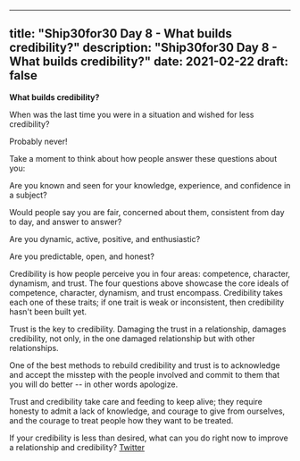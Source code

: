 
---
title: "Ship30for30 Day 8 - What builds credibility?"
description: "Ship30for30 Day 8 - What builds credibility?"
date: 2021-02-22
draft: false
---

**What builds credibility?**

When was the last time you were in a situation and wished for less credibility?

Probably never! 

Take a moment to think about how people answer these questions about you:

  Are you known and seen for your knowledge, experience, and confidence in a subject?

  Would people say you are fair, concerned about them, consistent from day to day, and answer to answer?

  Are you dynamic, active, positive, and enthusiastic?

  Are you predictable, open, and honest?

Credibility is how people perceive you in four areas: competence, character, dynamism, and trust. The four questions above showcase the core ideals of competence, character, dynamism, and trust encompass.  Credibility takes each one of these traits; if one trait is weak or inconsistent, then credibility hasn't been built yet. 

Trust is the key to credibility.  Damaging the trust in a relationship, damages credibility, not only, in the one damaged relationship but with other relationships.

One of the best methods to rebuild credibility and trust is to acknowledge and accept the misstep with the people involved and commit to them that you will do better -- in other words apologize.

Trust and credibility take care and feeding to keep alive; they require honesty to admit a lack of knowledge, and courage to give from ourselves, and the courage to treat people how they want to be treated.

If your credibility is less than desired, what can you do right now to improve a relationship and credibility?
[Twitter](https://twitter.com/hippiebikeracer/status/1363874662619500547?s=20)


